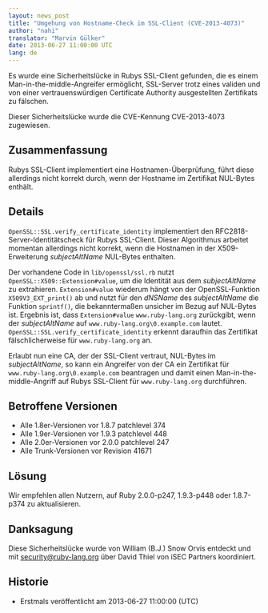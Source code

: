```yaml
---
layout: news_post
title: "Umgehung von Hostname-Check im SSL-Client (CVE-2013-4073)"
author: "nahi"
translator: "Marvin Gülker"
date: 2013-06-27 11:00:00 UTC
lang: de
---
```


Es wurde eine Sicherheitslücke in Rubys SSL-Client gefunden, die es
einem Man-in-the-middle-Angreifer ermöglicht, SSL-Server trotz eines
validen und von einer vertrauenswürdigen Certificate Authority
ausgestellten Zertifikats zu fälschen.

Dieser Sicherheitslücke wurde die CVE-Kennung CVE-2013-4073
zugewiesen.

## Zusammenfassung

Rubys SSL-Client implementiert eine Hostnamen-Überprüfung, führt diese
allerdings nicht korrekt durch, wenn der Hostname im Zertifikat
NUL-Bytes enthält.

## Details

`OpenSSL::SSL.verify_certificate_identity` implementiert den
RFC2818-Server-Identitätscheck für Rubys SSL-Client. Dieser
Algorithmus arbeitet momentan allerdings nicht korrekt, wenn die
Hostnamen in der X509-Erweiterung _subjectAltName_ NUL-Bytes
enthalten.

Der vorhandene Code in `lib/openssl/ssl.rb` nutzt
`OpenSSL::X509::Extension#value`, um die Identität aus dem
_subjectAltName_ zu extrahieren. `Extension#value` wiederum hängt von
der OpenSSL-Funktion `X509V3_EXT_print()` ab und nutzt für den
_dNSName_ des _subjectAltName_ die Funktion `sprintf()`, die
bekanntermaßen unsicher im Bezug auf NUL-Bytes ist. Ergebnis ist, dass
`Extension#value` `www.ruby-lang.org` zurückgibt, wenn der
_subjectAltName_ auf `www.ruby-lang.org\0.example.com`
lautet. `OpenSSL::SSL.verify_certificate_identity` erkennt daraufhin
das Zertifikat fälschlicherweise für `www.ruby-lang.org` an.

Erlaubt nun eine CA, der der SSL-Client vertraut, NUL-Bytes im
_subjectAltName_, so kann ein Angreifer von der CA ein Zertifikat für
`www.ruby-lang.org\0.example.com` beantragen und damit einen
Man-in-the-middle-Angriff auf Rubys SSL-Client für `www.ruby-lang.org`
durchführen.

## Betroffene Versionen

 * Alle 1.8er-Versionen vor 1.8.7 patchlevel 374
 * Alle 1.9er-Versionen vor 1.9.3 patchlevel 448
 * Alle 2.0er-Versionen vor 2.0.0 patchlevel 247
 * Alle Trunk-Versionen vor Revision 41671

## Lösung

Wir empfehlen allen Nutzern, auf Ruby 2.0.0-p247, 1.9.3-p448 oder
1.8.7-p374 zu aktualisieren.

## Danksagung

Diese Sicherheitslücke wurde von William (B.J.) Snow Orvis entdeckt
und mit security@ruby-lang.org über David Thiel von iSEC Partners
koordiniert.

## Historie

 * Erstmals veröffentlicht am 2013-06-27 11:00:00 (UTC)
